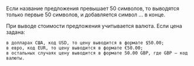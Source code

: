 Если название предложения превышает 50 символов, то выводятся только первые 50 символов, и добавляется символ … в конце.

При выводе стоимости предложения учитывается валюта. Если цена задана:

    в долларах США, код USD, то цену выводится в формате $50.00;
    в евро, код EUR, то цену выводится в формате €50.00;
    в остальных случаях цену выводится в формате 50.00 GBP, где GBP — код валюты.

